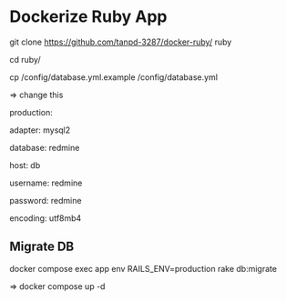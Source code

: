 # Dockerize Ruby App

 git clone https://github.com/tanpd-3287/docker-ruby/ ruby
 
 cd ruby/
 
 cp /config/database.yml.example /config/database.yml
 
 => change this
 
 production:
 
  adapter: mysql2
  
  database: redmine
  
  host: db
  
  username: redmine
  
  password: redmine
  
  encoding: utf8mb4
  
  ## Migrate DB
  docker compose exec app env RAILS_ENV=production rake db:migrate
  
  => docker compose up -d 


